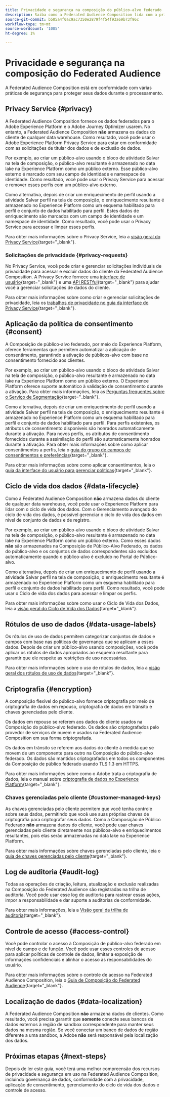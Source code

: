 ```yaml
---
title: Privacidade e segurança na composição do público-alvo federado
description: Saiba como a Federated Audience Composition lida com a privacidade e a segurança para dados do usuário, incluindo recursos como governança de dados, aplicação de consentimento, controle de acesso, criptografia de dados e conformidade com a privacidade.
source-git-commit: b505a4f0ac9ac7350e2879f4f54f93a69b73f96c
workflow-type: tm+mt
source-wordcount: '1085'
ht-degree: 1%

---
```



# Privacidade e segurança na composição do Federated Audience

A Federated Audience Composition está em conformidade com várias práticas de segurança para proteger seus dados durante o processamento.

## Privacy Service {#privacy}

A Federated Audience Composition fornece os dados federados para o Adobe Experience Platform e o Adobe Journey Optimizer usarem. No entanto, a Federated Audience Composition **não** armazena os dados do cliente de qualquer data warehouse. Como resultado, você pode usar o Adobe Experience Platform Privacy Service para estar em conformidade com as solicitações de titular dos dados e de exclusão de dados.

Por exemplo, ao criar um público-alvo usando o bloco de atividade Salvar na tela de composição, o público-alvo resultante é armazenado no data lake na Experience Platform como um público externo. Esse público-alvo externo é marcado com seu campo de identidade e namespace de identidade. Como resultado, você pode usar o Privacy Service para acessar e remover esses perfis com um público-alvo externo.

Como alternativa, depois de criar um enriquecimento de perfil usando a atividade Salvar perfil na tela de composição, o enriquecimento resultante é armazenado no Experience Platform como um esquema habilitado para perfil e conjunto de dados habilitado para perfil. Estes dados de enriquecimento são marcados com um campo de identidade e um namespace de identidade. Como resultado, você pode usar o Privacy Service para acessar e limpar esses perfis.

Para obter mais informações sobre o Privacy Service, leia a [visão geral do Privacy Service](https://experienceleague.adobe.com/en/docs/experience-platform/privacy/home){target="_blank"}.

### Solicitações de privacidade {#privacy-requests}

No Privacy Service, você pode criar e gerenciar solicitações individuais de privacidade para acessar e excluir dados do cliente da Federated Audience Composition. A Privacy Service fornece uma [interface de usuário](https://experienceleague.adobe.com/docs/experience-platform/privacy/ui/user-guide.html?lang=pt-BR){target="_blank"} e uma [API RESTful](https://experienceleague.adobe.com/pt-br/docs/experience-platform/privacy/api/overview){target="_blank"} para ajudar você a gerenciar solicitações de dados do cliente.

Para obter mais informações sobre como criar e gerenciar solicitações de privacidade, leia os [trabalhos de privacidade no guia da interface do Privacy Service](https://experienceleague.adobe.com/en/docs/experience-platform/privacy/ui/user-guide){target="_blank"}.

## Aplicação da política de consentimento {#consent}

A Composição de público-alvo federado, por meio do Experience Platform, oferece ferramentas que permitem automatizar a aplicação de consentimento, garantindo a ativação de públicos-alvo com base no consentimento fornecido aos clientes.

Por exemplo, ao criar um público-alvo usando o bloco de atividade Salvar na tela de composição, o público-alvo resultante é armazenado no data lake na Experience Platform como um público externo. O Experience Platform oferece suporte automático à validação de consentimento durante a ativação. Para obter mais informações, leia as [Perguntas frequentes sobre o Serviço de Segmentação](https://experienceleague.adobe.com/en/docs/experience-platform/segmentation/faq#consent){target="_blank"}.

Como alternativa, depois de criar um enriquecimento de perfil usando a atividade Salvar perfil na tela de composição, o enriquecimento resultante é armazenado no Experience Platform como um esquema habilitado para perfil e conjunto de dados habilitado para perfil. Para perfis existentes, os atributos de consentimento disponíveis são honrados automaticamente durante a ativação. Para novos perfis, os atributos de consentimento fornecidos durante a assimilação do perfil são automaticamente honrados durante a ativação. Para obter mais informações sobre como aplicar consentimentos a perfis, leia o [guia do grupo de campos de consentimentos e preferências](https://experienceleague.adobe.com/en/docs/experience-platform/xdm/field-groups/profile/consents){target="_blank"}.

Para obter mais informações sobre como aplicar consentimentos, leia o [guia da interface do usuário para gerenciar políticas](https://experienceleague.adobe.com/en/docs/experience-platform/data-governance/policies/user-guide#consent-policy){target="_blank"}.

## Ciclo de vida dos dados {#data-lifecycle}

Como a Federated Audience Composition **não** armazena dados do cliente de qualquer data warehouse, você pode usar o Experience Platform para lidar com o ciclo de vida dos dados. Com o Gerenciamento avançado do ciclo de vida dos dados, é possível gerenciar o ciclo de vida dos dados em nível de conjunto de dados e de registro.

Por exemplo, ao criar um público-alvo usando o bloco de atividade Salvar na tela de composição, o público-alvo resultante é armazenado no data lake na Experience Platform como um público externo. Como esses dados **não** são armazenados na Composição de Público-Alvo Federado, os dados do público-alvo e os conjuntos de dados correspondentes são excluídos automaticamente quando o público-alvo é excluído no Portal de Público-alvo.

Como alternativa, depois de criar um enriquecimento de perfil usando a atividade Salvar perfil na tela de composição, o enriquecimento resultante é armazenado no Experience Platform como um esquema habilitado para perfil e conjunto de dados habilitado para perfil. Como resultado, você pode usar o Ciclo de vida dos dados para acessar e limpar os perfis.

Para obter mais informações sobre como usar o Ciclo de Vida dos Dados, leia a [visão geral do Ciclo de Vida dos Dados](https://experienceleague.adobe.com/en/docs/experience-platform/data-lifecycle/home){target="_blank"}.

## Rótulos de uso de dados {#data-usage-labels}

Os rótulos de uso de dados permitem categorizar conjuntos de dados e campos com base nas políticas de governança que se aplicam a esses dados. Depois de criar um público-alvo usando composições, você pode aplicar os rótulos de dados apropriados ao esquema resultante para garantir que ele respeite as restrições de uso necessárias.

Para obter mais informações sobre o uso de rótulos de dados, leia a [visão geral dos rótulos de uso de dados](https://experienceleague.adobe.com/en/docs/experience-platform/data-governance/labels/overview){target="_blank"}.

## Criptografia {#encryption}

A composição flexível do público-alvo fornece criptografia por meio de criptografia de dados em repouso, criptografia de dados em trânsito e chaves gerenciadas pelo cliente.

Os dados em repouso se referem aos dados do cliente usados na Composição do público-alvo federado. Os dados são criptografados pelo provedor de serviços de nuvem e usados na Federated Audience Composition em sua forma criptografada.

Os dados em trânsito se referem aos dados do cliente à medida que se movem de um componente para outro na Composição do público-alvo federado. Os dados são mantidos criptografados em todos os componentes da Composição de público federado usando TLS 1.3 em HTTPS.

Para obter mais informações sobre como o Adobe trata a criptografia de dados, leia o manual sobre [criptografia de dados no Experience Platform](https://experienceleague.adobe.com/en/docs/experience-platform/landing/governance-privacy-security/encryption){target="_blank"}.

### Chaves gerenciadas pelo cliente {#customer-managed-keys}

As chaves gerenciadas pelo cliente permitem que você tenha controle sobre seus dados, permitindo que você use suas próprias chaves de criptografia para criptografar seus dados. Como a Composição de Público Federado **não** armazena dados do cliente, você pode usar chaves gerenciadas pelo cliente diretamente nos públicos-alvo e enriquecimentos resultantes, pois elas serão armazenadas no data lake na Experience Platform.

Para obter mais informações sobre chaves gerenciadas pelo cliente, leia o [guia de chaves gerenciadas pelo cliente](https://experienceleague.adobe.com/en/docs/experience-platform/landing/governance-privacy-security/customer-managed-keys/overview){target="_blank"}.

## Log de auditoria {#audit-log}

Todas as operações de criação, leitura, atualização e exclusão realizadas na Composição do Federated Audience são registradas na trilha de auditoria. Você pode usar esse log de auditoria para rastrear essas ações, impor a responsabilidade e dar suporte a auditorias de conformidade.

Para obter mais informações, leia a [Visão geral da trilha de auditoria](/help/admin/audit-trail.md){target="_blank"}.

## Controle de acesso {#access-control}

Você pode controlar o acesso à Composição de público-alvo federado em nível de campo e de função. Você pode usar esses controles de acesso para aplicar políticas de controle de dados, limitar a exposição de informações confidenciais e alinhar o acesso às responsabilidades do usuário.

Para obter mais informações sobre o controle de acesso na Federated Audience Composition, leia o [Guia de Composição do Federated Audience](/help/start/feature-access.md){target="_blank"}.

## Localização de dados {#data-localization}

A Federated Audience Composition **não** armazena dados de clientes. Como resultado, você precisa garantir que **somente** conecte seus bancos de dados externos à região de sandbox correspondente para manter seus dados na mesma região. Se você conectar um banco de dados de região diferente a uma sandbox, a Adobe **não** será responsável pela localização dos dados.

## Próximas etapas {#next-steps}

Depois de ler este guia, você terá uma melhor compreensão dos recursos de privacidade e segurança em uso na Federated Audience Composition, incluindo governança de dados, conformidade com a privacidade, aplicação de consentimento, gerenciamento do ciclo de vida dos dados e controle de acesso.
